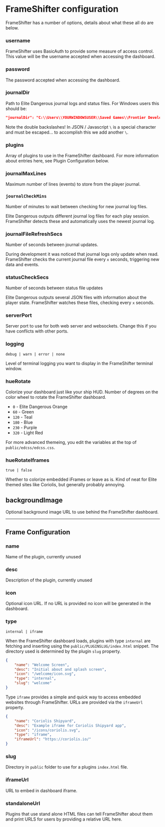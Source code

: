 # FrameShifter configuration

FrameShifter has a number of options, details about what these all do are below.

### username

FrameShifter uses BasicAuth to provide some measure of access control. This value will be the username accepted when accessing the dashboard.

### password

The password accepted when accessing the dashboard.

### journalDir

Path to Elite Dangerous journal logs and status files.
For Windows users this should be:

```json
"journalDir": "C:\\Users\\YOURWINDOWSUSER\\Saved Games\\Frontier Developments\\Elite Dangerous",
```

Note the double backslashes! In JSON / Javascript `\` is a special character and must be escaped... to accomplish this we add another `\`.

### plugins

Array of plugins to use in the FrameShifter dashboard. For more information about entries here, see Plugin Configuration below.

### journalMaxLines

Maximum number of lines (events) to store from the player journal. 

### `journalCheckMins`

Number of minutes to wait between checking for new journal log files. 

Elite Dangerous outputs different journal log files for each play session. FrameShifter detects these and automatically uses the newest journal log.

### journalFileRefreshSecs

Number of seconds between journal updates.

During development it was noticed that journal logs only update when read. FrameShifter checks the current journal file every `x` seconds, triggering new data and events.

### statusCheckSecs

Number of seconds between status file updates

Elite Dangerous outputs several JSON files with information about the player state.  FrameShifter watches these files, checking every `x` seconds.

### serverPort

Server port to use for both web server and websockets.
Change this if you have conflicts with other ports.

### logging

`debug | warn | error | none`

Level of terminal logging you want to display in the FrameShifter terminal window.

### hueRotate

Colorize your dashboard just like your ship HUD. Number of degrees on the color wheel to rotate the FrameShifter dashboard.

- `0` - Elite Dangerous Orange
- `60` - Green
- `120` - Teal
- `180` - Blue
- `230` - Purple
- `320` - Light Red

For more advanced themeing, you edit the variables at the top of `public/edcss/edcss.css`.

### hueRotateIframes

`true | false`

Whether to colorize embedded iFrames or leave as is. Kind of neat for Elite themed sites like Coriolis, but generally probably annoying.

## backgroundImage

Optional background image URL to use behind the FrameShifter dashboard.

---

## Frame Configuration

### name
Name of the plugin, currently unused

### desc
Description of the plugin, currently unused

### icon
Optional icon URL. If no URL is provided no icon will be generated in the dashboard.

### type
`internal | iframe`

When the FrameShifter dashboard loads, plugins with type `internal` are fetching and inserting using the `public/PLUGINSLUG/index.html` snippet. The directory used is determined by the plugin `slug` property.

```json
{
    "name": "Welcome Screen",
    "desc": "Initial about and splash screen",
    "icon": "/welcome/icon.svg",
    "type": "internal",
    "slug": "welcome"
}
```

Type `iframe` provides a simple and quick way to access embedded websites through FrameShifter. URLs are provided via the `iframeUrl` property.

```json
{
    "name": "Coriolis Shipyard",
    "desc": "Example iframe for Coriolis Shipyard app",
    "icon": "/icons/coriolis.svg",
    "type": "iframe",
    "iframeUrl": "https://coriolis.io/"
}
```

### slug

Directory in `public` folder to use for a plugins `index.html` file.

### iframeUrl

URL to embed in dashboard iframe.

### standaloneUrl

Plugins that use stand alone HTML files can tell FrameShifter about them and print URLS for users by providing a relative URL here.

